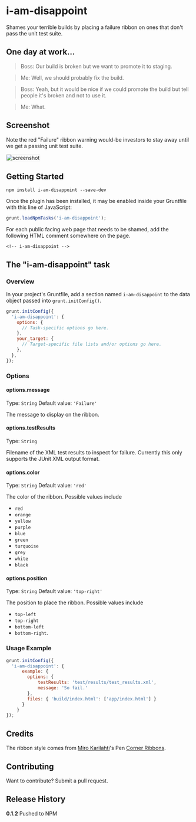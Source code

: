 # i-am-disappoint

Shames your terrible builds by placing a failure ribbon on ones
that don't pass the unit test suite.

## One day at work...

> Boss: Our build is broken but we want to promote it to staging.

> Me: Well, we should probably fix the build.

> Boss: Yeah, but it would be nice if we could promote the build but tell people it's broken and not to use it.

> Me: What.

## Screenshot
Note the red "Failure" ribbon warning would-be investors to stay away until we get a passing unit test suite.

<img src="http://i.imgur.com/9MGDR2U.png" alt="screenshot" style="border: 1px solid #eee;" />



## Getting Started

```shell
npm install i-am-disappoint --save-dev
```

Once the plugin has been installed, it may be enabled inside your Gruntfile with this line of JavaScript:

```js
grunt.loadNpmTasks('i-am-disappoint');
```

For each public facing web page that needs to be shamed, add the following HTML comment somewhere
on the page.

    <!-- i-am-disappoint -->


## The "i-am-disappoint" task

### Overview
In your project's Gruntfile, add a section named `i-am-disappoint` to the data object passed into `grunt.initConfig()`.

```js
grunt.initConfig({
  'i-am-disappoint': {
    options: {
      // Task-specific options go here.
    },
    your_target: {
      // Target-specific file lists and/or options go here.
    },
  },
});
```

### Options


#### options.message
Type: `String`
Default value: `'Failure'`

The message to display on the ribbon.


#### options.testResults
Type: `String`

Filename of the XML test results to inspect for failure. Currently this only supports the JUnit XML output format.

#### options.color
Type: `String`
Default value: `'red'`

The color of the ribbon. Possible values include
* `red`
* `orange`
* `yellow`
* `purple`
* `blue`
* `green`
* `turquoise`
* `grey`
* `white`
* `black`

#### options.position
Type: `String`
Default value: `'top-right'`

The position to place the ribbon. Possible values include
* `top-left`
* `top-right`
* `bottom-left`
* `bottom-right`.

### Usage Example

```js
grunt.initConfig({
  'i-am-disappoint': {
      example: {
        options: {
            testResults: 'test/results/test_results.xml',
            message: 'So fail.'
        },
        files: { 'build/index.html': ['app/index.html'] }
      }
    }
});
```

## Credits
The ribbon style comes from  [Miro Karilahti](http://codepen.io/miroot)'s Pen [Corner Ribbons](http://codepen.io/miroot/pen/wiKAp/).


## Contributing
Want to contribute? Submit a pull request.

## Release History
**0.1.2** Pushed to NPM
